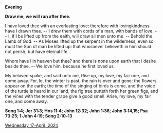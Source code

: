 **Evening**

**Draw me, we will run after thee.**
 
I have loved thee with an everlasting love: therefore with lovingkindness have I drawn thee. -- I drew them with cords of a man, with bands of love. -- I, if I be lifted up from the eaith, will draw all men unto me. -- Behold the Lamb of God. -- As Moses lifted up the serpent in the wilderness, even so must the Son of man be lifted up: that whosoever believeth in him should not perish, but have eternal life.
 
Whom have I in heaven but thee? and there is none upon earth that I desire beside thee. -- We love him, because he first loved us.
 
My beloved spake, and said unto me, Rise up, my love, my fair one, and come away. For, lo, the winter is past, the rain is over and gone; the flowers appear on the earth; the time of the singing of birds is come, and the voice of the turtle is heard in our land; the fig tree putteth forth her green figs, and the vines with the tender grape give a good smell. Arise, my love, my fair one, and come away.  

**Song 1:4; Jer 31:3; Hos 11:4; John 12:32; John 1:36; John 3:14,15; Psa 73:25; 1 John 4:19; Song 2:10‑13**

[Wednesday 17-April, 2024](https://t.me/daily_light)

